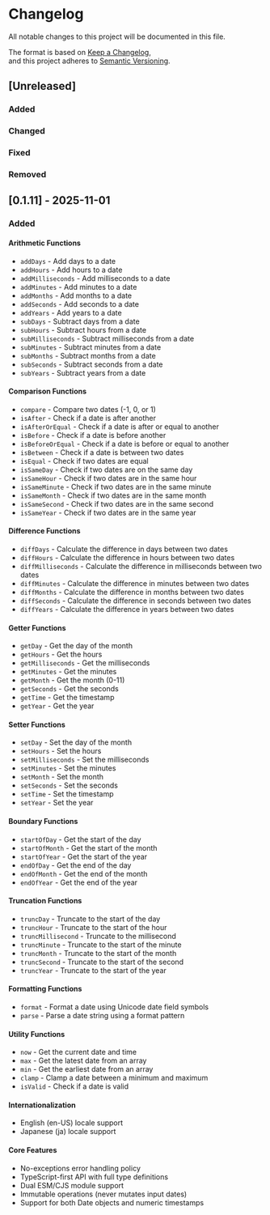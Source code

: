 # Changelog

All notable changes to this project will be documented in this file.

The format is based on [Keep a Changelog](https://keepachangelog.com/en/1.0.0/),  
and this project adheres to [Semantic Versioning](https://semver.org/).

## [Unreleased]

### Added

### Changed

### Fixed

### Removed

## [0.1.11] - 2025-11-01

### Added

#### Arithmetic Functions
- `addDays` - Add days to a date
- `addHours` - Add hours to a date
- `addMilliseconds` - Add milliseconds to a date
- `addMinutes` - Add minutes to a date
- `addMonths` - Add months to a date
- `addSeconds` - Add seconds to a date
- `addYears` - Add years to a date
- `subDays` - Subtract days from a date
- `subHours` - Subtract hours from a date
- `subMilliseconds` - Subtract milliseconds from a date
- `subMinutes` - Subtract minutes from a date
- `subMonths` - Subtract months from a date
- `subSeconds` - Subtract seconds from a date
- `subYears` - Subtract years from a date

#### Comparison Functions
- `compare` - Compare two dates (-1, 0, or 1)
- `isAfter` - Check if a date is after another
- `isAfterOrEqual` - Check if a date is after or equal to another
- `isBefore` - Check if a date is before another
- `isBeforeOrEqual` - Check if a date is before or equal to another
- `isBetween` - Check if a date is between two dates
- `isEqual` - Check if two dates are equal
- `isSameDay` - Check if two dates are on the same day
- `isSameHour` - Check if two dates are in the same hour
- `isSameMinute` - Check if two dates are in the same minute
- `isSameMonth` - Check if two dates are in the same month
- `isSameSecond` - Check if two dates are in the same second
- `isSameYear` - Check if two dates are in the same year

#### Difference Functions
- `diffDays` - Calculate the difference in days between two dates
- `diffHours` - Calculate the difference in hours between two dates
- `diffMilliseconds` - Calculate the difference in milliseconds between two dates
- `diffMinutes` - Calculate the difference in minutes between two dates
- `diffMonths` - Calculate the difference in months between two dates
- `diffSeconds` - Calculate the difference in seconds between two dates
- `diffYears` - Calculate the difference in years between two dates

#### Getter Functions
- `getDay` - Get the day of the month
- `getHours` - Get the hours
- `getMilliseconds` - Get the milliseconds
- `getMinutes` - Get the minutes
- `getMonth` - Get the month (0-11)
- `getSeconds` - Get the seconds
- `getTime` - Get the timestamp
- `getYear` - Get the year

#### Setter Functions
- `setDay` - Set the day of the month
- `setHours` - Set the hours
- `setMilliseconds` - Set the milliseconds
- `setMinutes` - Set the minutes
- `setMonth` - Set the month
- `setSeconds` - Set the seconds
- `setTime` - Set the timestamp
- `setYear` - Set the year

#### Boundary Functions
- `startOfDay` - Get the start of the day
- `startOfMonth` - Get the start of the month
- `startOfYear` - Get the start of the year
- `endOfDay` - Get the end of the day
- `endOfMonth` - Get the end of the month
- `endOfYear` - Get the end of the year

#### Truncation Functions
- `truncDay` - Truncate to the start of the day
- `truncHour` - Truncate to the start of the hour
- `truncMillisecond` - Truncate to the millisecond
- `truncMinute` - Truncate to the start of the minute
- `truncMonth` - Truncate to the start of the month
- `truncSecond` - Truncate to the start of the second
- `truncYear` - Truncate to the start of the year

#### Formatting Functions
- `format` - Format a date using Unicode date field symbols
- `parse` - Parse a date string using a format pattern

#### Utility Functions
- `now` - Get the current date and time
- `max` - Get the latest date from an array
- `min` - Get the earliest date from an array
- `clamp` - Clamp a date between a minimum and maximum
- `isValid` - Check if a date is valid

#### Internationalization
- English (en-US) locale support
- Japanese (ja) locale support

#### Core Features
- No-exceptions error handling policy
- TypeScript-first API with full type definitions
- Dual ESM/CJS module support
- Immutable operations (never mutates input dates)
- Support for both Date objects and numeric timestamps
